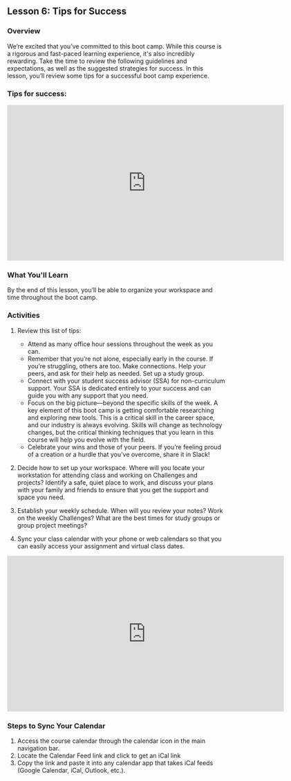 ## Lesson 6: Tips for Success

### Overview

We’re excited that you’ve committed to this boot camp. While this course is a rigorous and fast-paced learning experience, it's also incredibly rewarding. Take the time to review the following guidelines and expectations, as well as the suggested strategies for success. In this lesson, you’ll review some tips for a successful boot camp experience.

### Tips for success: 
<iframe src="https://fast.wistia.net/embed/iframe/1tb8qq8vkl?seo=false" title="Tips for Success Video" allow="autoplay; fullscreen" allowtransparency="true" frameborder="0" scrolling="no" class="wistia_embed" name="wistia_embed" msallowfullscreen width="640" height="360"></iframe>



### What You'll Learn

By the end of this lesson, you’ll be able to organize your workspace and time throughout the boot camp.

### Activities

1. Review this list of tips:
     - Attend as many office hour sessions throughout the week as you can.
     - Remember that you’re not alone, especially early in the course. If you’re struggling, others are too. Make connections. Help your peers, and ask for their help as needed. Set up a study group.
     - Connect with your student success advisor (SSA) for non-curriculum support. Your SSA is dedicated entirely to your success and can guide you with any support that you need.
     - Focus on the big picture&mdash;beyond the specific skills of the week. A key element of this boot camp is getting comfortable researching and exploring new tools. This is a critical skill in the career space, and our industry is always evolving. Skills will change as technology changes, but the critical thinking techniques that you learn in this course will help you evolve with the field.
     - Celebrate your wins and those of your peers. If you’re feeling proud of a creation or a hurdle that you’ve overcome, share it in Slack!

2. Decide how to set up your workspace. Where will you locate your workstation for attending class and working on Challenges and projects? Identify a safe, quiet place to work, and discuss your plans with your family and friends to ensure that you get the support and space you need.

3. Establish your weekly schedule. When will you review your notes? Work on the weekly Challenges? What are the best times for study groups or group project meetings? 

4. Sync your class calendar with your phone or web calendars so that you can easily access your assignment and virtual class dates. 

<iframe src="https://fast.wistia.net/embed/iframe/5tg5ilqy4e?seo=false" title="BCS: Changing Time Zone &amp; Linking Calendars Video" allow="autoplay; fullscreen" allowtransparency="true" frameborder="0" scrolling="no" class="wistia_embed" name="wistia_embed" msallowfullscreen width="640" height="360"></iframe>

### Steps to Sync Your Calendar

1. Access the course calendar through the calendar icon in the main navigation bar.
2. Locate the Calendar Feed link and click to get an iCal link
3. Copy the link and paste it into any calendar app that takes iCal feeds (Google Calendar, iCal, Outlook, etc.).

